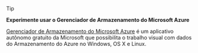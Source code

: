 > [!TIP]
> **Experimente usar o Gerenciador de Armazenamento do Microsoft Azure**
> 
> [Gerenciador de Armazenamento do Microsoft Azure](../articles/vs-azure-tools-storage-manage-with-storage-explorer.md) é um aplicativo autônomo gratuito da Microsoft que possibilita o trabalho visual com dados do Armazenamento do Azure no Windows, OS X e Linux.
> 
> 



<!--HONumber=Nov16_HO2-->


